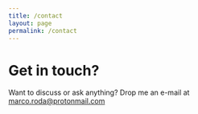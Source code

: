 ```yaml
---
title: /contact
layout: page
permalink: /contact
---
```


# Get in touch?
Want to discuss or ask anything? Drop me an e-mail at marco.roda@protonmail.com


<!-- <form>
  <input type="text" id="name" name="name" placeholder="name:" autocomplete="off">
  <input type="text" id="email" name="email" placeholder="email:" autocomplete="off">
  <textarea rows="5" id="message" name="message" placeholder="message:" autocomplete="off"></textarea>
  <input type="submit" value="[ submit ]">
</form> -->
